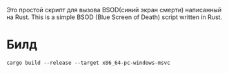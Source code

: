 Это простой скрипт для вызова BSOD(синий экран смерти) написанный на Rust.
This is a simple BSOD (Blue Screen of Death) script written in Rust.
# Билд
```
cargo build --release --target x86_64-pc-windows-msvc
```

